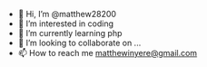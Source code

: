 - 👋 Hi, I’m @matthew28200
- 👀 I’m interested in coding
- 🌱 I’m currently learning php
- 💞️ I’m looking to collaborate on ...
- 📫 How to reach me matthewinyere@gmail.com

<!---
matthew28200/matthew28200 is a ✨ special ✨ repository because its `README.md` (this file) appears on your GitHub profile.
You can click the Preview link to take a look at your changes.
--->
